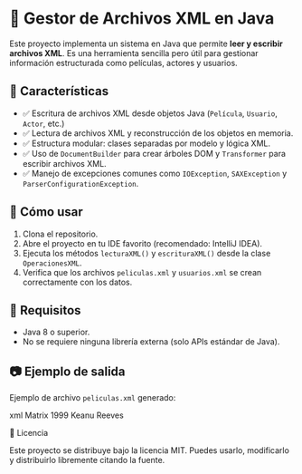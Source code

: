 # 📂 Gestor de Archivos XML en Java

Este proyecto implementa un sistema en Java que permite **leer y escribir archivos XML**. Es una herramienta sencilla pero útil para gestionar información estructurada como películas, actores y usuarios.

## 🔧 Características

- ✅ Escritura de archivos XML desde objetos Java (`Película`, `Usuario`, `Actor`, etc.)
- ✅ Lectura de archivos XML y reconstrucción de los objetos en memoria.
- ✅ Estructura modular: clases separadas por modelo y lógica XML.
- ✅ Uso de `DocumentBuilder` para crear árboles DOM y `Transformer` para escribir archivos XML.
- ✅ Manejo de excepciones comunes como `IOException`, `SAXException` y `ParserConfigurationException`.


## 🚀 Cómo usar

1. Clona el repositorio.
2. Abre el proyecto en tu IDE favorito (recomendado: IntelliJ IDEA).
3. Ejecuta los métodos `lecturaXML()` y `escrituraXML()` desde la clase `OperacionesXML`.
4. Verifica que los archivos `peliculas.xml` y `usuarios.xml` se crean correctamente con los datos.

## 📌 Requisitos

- Java 8 o superior.
- No se requiere ninguna librería externa (solo APIs estándar de Java).

## 📷 Ejemplo de salida

Ejemplo de archivo `peliculas.xml` generado:

xml
<peliculas>
    <pelicula>
        <titulo>Matrix</titulo>
        <anio>1999</anio>
        <actores>
            <actor>
                <nombre>Keanu</nombre>
                <apellido>Reeves</apellido>
            </actor>
        </actores>
    </pelicula>
</peliculas>

📜 Licencia

Este proyecto se distribuye bajo la licencia MIT. Puedes usarlo, modificarlo y distribuirlo libremente citando la fuente.

